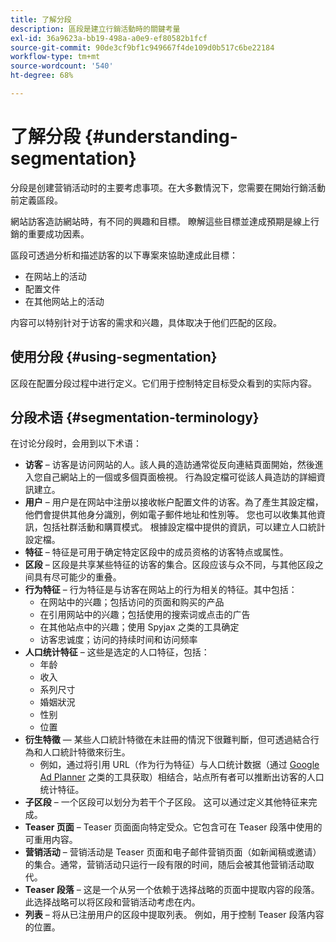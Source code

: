 ```yaml
---
title: 了解分段
description: 區段是建立行銷活動時的關鍵考量
exl-id: 36a9623a-bb19-498a-a0e9-ef80582b1fcf
source-git-commit: 90de3cf9bf1c949667f4de109d0b517c6be22184
workflow-type: tm+mt
source-wordcount: '540'
ht-degree: 68%

---
```


# 了解分段 {#understanding-segmentation}

分段是创建营销活动时的主要考虑事项。在大多數情況下，您需要在開始行銷活動前定義區段。

網站訪客造訪網站時，有不同的興趣和目標。 瞭解這些目標並達成預期是線上行銷的重要成功因素。

區段可透過分析和描述訪客的以下專案來協助達成此目標：

* 在网站上的活动
* 配置文件
* 在其他网站上的活动

内容可以特别针对于访客的需求和兴趣，具体取决于他们匹配的区段。

## 使用分段 {#using-segmentation}

区段在配置分段过程中进行定义。它们用于控制特定目标受众看到的实际内容。<!--Segments are defined in [Configuring Segmentation](/help/sites-administering/campaign-segmentation.md). They are used to steer the actual content seen by a specific target audience.-->

## 分段术语 {#segmentation-terminology}

在讨论分段时，会用到以下术语：

* **访客** – 访客是访问网站的人。該人員的造訪通常從反向連結頁面開始，然後進入您自己網站上的一個或多個頁面檢視。 行為設定檔可從該人員造訪的詳細資訊建立。
* **用户** – 用户是在网站中注册以接收帐户配置文件的访客。為了產生其設定檔，他們會提供其他身分識別，例如電子郵件地址和性別等。 您也可以收集其他資訊，包括社群活動和購買模式。 根據設定檔中提供的資訊，可以建立人口統計設定檔。
* **特征** – 特征是可用于确定特定区段中的成员资格的访客特点或属性。
* **区段** – 区段是共享某些特征的访客的集合。区段应该与众不同，与其他区段之间具有尽可能少的重叠。
* **行为特征** – 行为特征是与访客在网站上的行为相关的特征。其中包括：
   * 在网站中的兴趣；包括访问的页面和购买的产品
   * 在引用网站中的兴趣；包括使用的搜索词或点击的广告
   * 在其他站点中的兴趣；使用 Spyjax 之类的工具确定
   * 访客忠诚度；访问的持续时间和访问频率
* **人口统计特征** – 这些是选定的人口特征，包括：
   * 年龄
   * 收入
   * 系列尺寸
   * 婚姻狀況
   * 性别
   * 位置
* **衍生特徵**  — 某些人口統計特徵在未註冊的情況下很難判斷，但可透過結合行為和人口統計特徵來衍生。
   * 例如，通过将引用 URL（作为行为特征）与人口统计数据（通过 [Google Ad Planner](https://www.google.com/adplanner/) 之类的工具获取）相结合，站点所有者可以推断出访客的人口统计特征。
* **子区段** – 一个区段可以划分为若干个子区段。 这可以通过定义其他特征来完成。
* **Teaser 页面** – Teaser 页面面向特定受众。它包含可在 Teaser 段落中使用的可重用内容。
* **营销活动** – 营销活动是 Teaser 页面和电子邮件营销页面（如新闻稿或邀请）的集合。通常，营销活动只运行一段有限的时间，随后会被其他营销活动取代。
* **Teaser 段落** – 这是一个从另一个依赖于选择战略的页面中提取内容的段落。此选择战略可以将区段和营销活动考虑在内。
* **列表** – 将从已注册用户的区段中提取列表。 例如，用于控制 Teaser 段落内容的位置。
